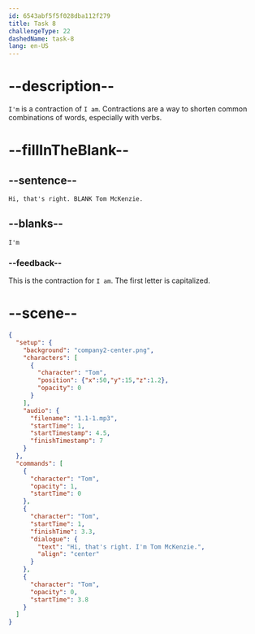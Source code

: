 ```yaml
---
id: 6543abf5f5f028dba112f279
title: Task 8
challengeType: 22
dashedName: task-8
lang: en-US
---
```


<!--
AUDIO REFERENCE:
Tom: Hi, that's right. I'm Tom McKenzie.
-->

# --description--

`I'm` is a contraction of `I am`. Contractions are a way to shorten common combinations of words, especially with verbs.

# --fillInTheBlank--

## --sentence--

`Hi, that's right. BLANK Tom McKenzie.`

## --blanks--

`I'm`

### --feedback--

This is the contraction for `I am`. The first letter is capitalized.

# --scene--

```json
{
  "setup": {
    "background": "company2-center.png",
    "characters": [
      {
        "character": "Tom",
        "position": {"x":50,"y":15,"z":1.2},
        "opacity": 0
      }
    ],
    "audio": {
      "filename": "1.1-1.mp3",
      "startTime": 1,
      "startTimestamp": 4.5,
      "finishTimestamp": 7
    }
  },
  "commands": [
    {
      "character": "Tom",
      "opacity": 1,
      "startTime": 0
    },
    {
      "character": "Tom",
      "startTime": 1,
      "finishTime": 3.3,
      "dialogue": {
        "text": "Hi, that's right. I'm Tom McKenzie.",
        "align": "center"
      }
    },
    {
      "character": "Tom",
      "opacity": 0,
      "startTime": 3.8
    }
  ]
}
```
